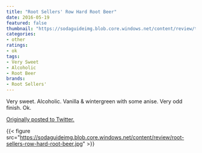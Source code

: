 ```yaml
---
title: "Root Sellers' Row Hard Root Beer"
date: 2016-05-19
featured: false
thumbnail: "https://sodaguideimg.blob.core.windows.net/content/review/thumbs/root-sellers-row-hard-root-beer.jpg"
categories:
- other
ratings:
- ok
tags:
- Very Sweet
- Alcoholic
- Root Beer
brands:
- Root Sellers'
---
```


Very sweet. Alcoholic. Vanilla & wintergreen with some anise. Very odd finish. Ok.

[Originally posted to Twitter.](https://twitter.com/Cavorter/status/733478929248309248)

{{< figure src="https://sodaguideimg.blob.core.windows.net/content/review/root-sellers-row-hard-root-beer.jpg" >}}
